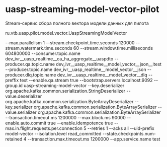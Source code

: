 # uasp-streaming-model-vector-pilot

Stream-cервис сбора полного вектора модели данных для пилота


ru.vtb.uasp.pilot.model.vector.UaspStreamingModelVector

--max.parallelism 1 
--stream.checkpoint.time.seconds 120000 
--stream.watermark.time.seconds 60 
--stream.window.time.milliseconds 604800000 
--consumer.topic.name dev_ivr__uasp_realtime__ca_ha_aggregate__uaspdto 
--producer.qa.topic.name dev_ivr__uasp_realtime__model_vector__json__itest 
--producer.topic.name dev_ivr__uasp_realtime__model_vector__json 
--producer.dlq.topic.name dev_ivr__uasp_realtime__model_vector__dlq 
--preffix test 
--enable.qa.stream true 
--bootstrap.servers localhost:9092 
--group.id uasp-streaming-model-vector
--key.deserializer org.apache.kafka.common.serialization.StringDeserializer 
--value.deserializer org.apache.kafka.common.serialization.ByteArrayDeserializer 
--key.serializer org.apache.kafka.common.serialization.ByteArraySerializer 
--value.serializer org.apache.kafka.common.serialization.ByteArraySerializer 
--transaction.timeout.ms 1200000 
--max.block.ms 90000 
--enable.auto.commit true 
--enable.idempotence true 
--max.in.flight.requests.per.connection 5 
--retries 1 
--acks all 
--uid-prefix model-vector 
--isolation.level read_committed 
--state.checkpoints.num-retained 4 
--transaction.max.timeout.ms 1200000
--app.service.name test